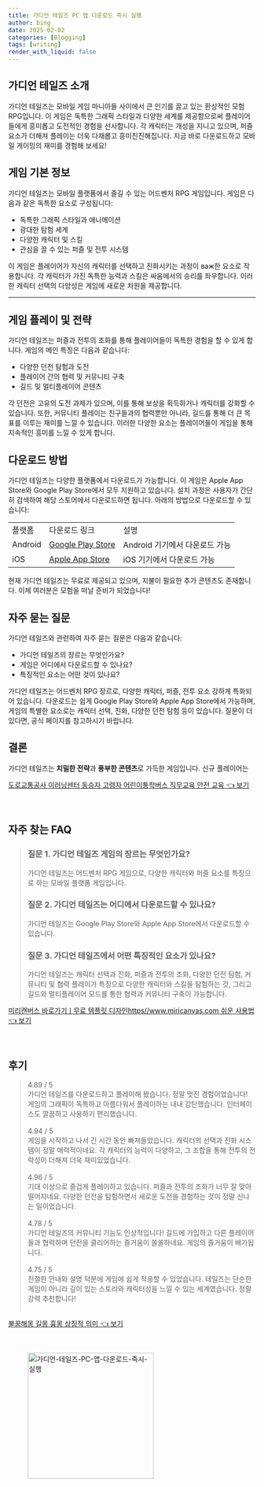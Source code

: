 ```yaml
---
title: 가디언 테일즈 PC 앱 다운로드 즉시 실행
author: bing
date: 2025-02-02
categories: [Blogging]
tags: [writing]
render_with_liquid: false
---
```



<h2 id='가디언테일즈소개'>가디언 테일즈 소개</h2>

<p>가디언 테일즈는 모바일 게임 마니아들 사이에서 큰 인기를 끌고 있는 환상적인 모험 RPG입니다. 이 게임은 독특한 그래픽 스타일과 다양한 세계를 제공함으로써 플레이어들에게 흥미롭고 도전적인 경험을 선사합니다. 각 캐릭터는 개성을 지니고 있으며, 퍼즐 요소가 더해져 플레이는 더욱 다채롭고 흥미진진해집니다. 지금 바로 다운로드하고 모바일 게이밍의 재미를 경험해 보세요!</p>

<h2 id='게임기본정보'>게임 기본 정보</h2>

<p>가디언 테일즈는 모바일 플랫폼에서 즐길 수 있는 어드벤처 RPG 게임입니다. 게임은 다음과 같은 독특한 요소로 구성됩니다:</p>

<ul>
    <li>독특한 그래픽 스타일과 애니메이션</li>
    <li>광대한 탐험 세계</li>
    <li>다양한 캐릭터 및 스킬</li>
    <li>관심을 끌 수 있는 퍼즐 및 전투 시스템</li>
</ul>

<p>이 게임은 플레이어가 자신의 캐릭터를 선택하고 진화시키는 과정이 важ한 요소로 작용합니다. 각 캐릭터가 가진 독특한 능력과 스킬은 싸움에서의 승리를 좌우합니다. 이러한 캐릭터 선택의 다양성은 게임에 새로운 차원을 제공합니다.</p>

<hr />

<h2 id='게임플레이전략'>게임 플레이 및 전략</h2>

<p>가디언 테일즈는 퍼즐과 전투의 조화를 통해 플레이어들이 독특한 경험을 할 수 있게 합니다. 게임의 메인 특징은 다음과 같습니다:</p>

<ul>
    <li>다양한 던전 탐험과 도전</li>
    <li>플레이어 간의 협력 및 커뮤니티 구축</li>
    <li>길드 및 멀티플레이어 콘텐츠</li>
</ul>

<p>각 던전은 고유의 도전 과제가 있으며, 이를 통해 보상을 획득하거나 캐릭터를 강화할 수 있습니다. 또한, 커뮤니티 플레이는 친구들과의 협력뿐만 아니라, 길드를 통해 더 큰 목표를 이루는 재미를 느낄 수 있습니다. 이러한 다양한 요소는 플레이어들이 게임을 통해 지속적인 흥미를 느낄 수 있게 합니다.</p>

<h2 id='다운로드정보'>다운로드 방법</h2>

<p>가디언 테일즈는 다양한 플랫폼에서 다운로드가 가능합니다. 이 게임은 Apple App Store와 Google Play Store에서 모두 지원하고 있습니다. 설치 과정은 사용자가 간단히 검색하여 해당 스토어에서 다운로드하면 됩니다. 아래의 방법으로 다운로드할 수 있습니다:</p>

<table>
    <tr>
        <td>플랫폼</td>
        <td>다운로드 링크</td>
        <td>설명</td>
    </tr>
    <tr>
        <td>Android</td>
        <td><a href="https://play.google.com/store">Google Play Store</a></td>
        <td>Android 기기에서 다운로드 가능</td>
    </tr>
    <tr>
        <td>iOS</td>
        <td><a href="https://www.apple.com/app-store/">Apple App Store</a></td>
        <td>iOS 기기에서 다운로드 가능</td>
    </tr>
</table>

<p>현재 가디언 테일즈는 무료로 제공되고 있으며, 지불이 필요한 추가 콘텐츠도 존재합니다. 이제 여러분은 모험을 떠날 준비가 되었습니다!</p>

<h2 id='자주묻는질문'>자주 묻는 질문</h2>

<p>가디언 테일즈와 관련하여 자주 묻는 질문은 다음과 같습니다:</p>

<ul>
    <li>가디언 테일즈의 장르는 무엇인가요?</li>
    <li>게임은 어디에서 다운로드할 수 있나요?</li>
    <li>특징적인 요소는 어떤 것이 있나요?</li>
</ul>

<p>가디언 테일즈는 어드벤처 RPG 장르로, 다양한 캐릭터, 퍼즐, 전투 요소 강하게 특화되어 있습니다. 다운로드는 쉽게 Google Play Store와 Apple App Store에서 가능하며, 게임의 특별한 요소로는 캐릭터 선택, 진화, 다양한 던전 탐험 등이 있습니다. 질문이 더 있다면, 공식 페이지를 참고하시기 바랍니다.</p>

<h2 id='결론'>결론</h2>

<p><p>가디언 테일즈는 <strong>치밀한 전략</strong>과 <strong>풍부한 콘텐츠</strong>로 가득한 게임입니다. 신규 플레이어는</p>
<p><a class="click-button" title="도로교통공사 이러닝센터 동승자 고령자 어린이통학버스 직무교육 안전 교육" href="https://afficreate.github.io/posts/%EB%8F%84%EB%A1%9C%EA%B5%90%ED%86%B5%EA%B3%B5%EC%82%AC-%EC%9D%B4%EB%9F%AC%EB%8B%9D%EC%84%BC%ED%84%B0-%EB%8F%99%EC%8A%B9%EC%9E%90-%EA%B3%A0%EB%A0%B9%EC%9E%90-%EC%96%B4%EB%A6%B0%EC%9D%B4%ED%86%B5%ED%95%99%EB%B2%84%EC%8A%A4-%EC%A7%81%EB%AC%B4%EA%B5%90%EC%9C%A1-%EC%95%88%EC%A0%84-%EA%B5%90%EC%9C%A1/" rel="dofollow">도로교통공사 이러닝센터 동승자 고령자 어린이통학버스 직무교육 안전 교육 👈 보기</a></p><br>
<h2 id='자주_찾는_FAQ'>자주 찾는 FAQ</h2>
<div itemscope="" itemtype="https://schema.org/FAQPage"> 
<blockquote> 
<div itemscope="" itemprop="mainEntity" itemtype="https://schema.org/Question"> 
<h3 itemprop="name">질문 1. 가디언 테일즈 게임의 장르는 무엇인가요?</h3> 
<div itemscope="" itemprop="acceptedAnswer" itemtype="https://schema.org/Answer"> 
<span itemprop="text"> 
<p>가디언 테일즈는 어드벤처 RPG 게임으로, 다양한 캐릭터와 퍼즐 요소를 특징으로 하는 모바일 플랫폼 게임입니다.</p> 
</span> 
</div> 
</div> 
<div itemscope="" itemprop="mainEntity" itemtype="https://schema.org/Question"> 
<h3 itemprop="name">질문 2. 가디언 테일즈는 어디에서 다운로드할 수 있나요?</h3> 
<div itemscope="" itemprop="acceptedAnswer" itemtype="https://schema.org/Answer"> 
<span itemprop="text"> 
<p>가디언 테일즈는 Google Play Store와 Apple App Store에서 다운로드할 수 있습니다.</p> 
</span> 
</div> 
</div> 
<div itemscope="" itemprop="mainEntity" itemtype="https://schema.org/Question"> 
<h3 itemprop="name">질문 3. 가디언 테일즈에서 어떤 특징적인 요소가 있나요?</h3> 
<div itemscope="" itemprop="acceptedAnswer" itemtype="https://schema.org/Answer"> 
<span itemprop="text"> 
<p>가디언 테일즈는 캐릭터 선택과 진화, 퍼즐과 전투의 조화, 다양한 던전 탐험, 커뮤니티 및 협력 플레이가 특징으로 다양한 캐릭터와 스킬을 탐험하는 것, 그리고 길드와 멀티플레이어 모드를 통한 협력과 커뮤니티 구축이 가능합니다.</p> 
</span> 
</div> 
</div> 
</blockquote> 
</div>
<p><a class="click-button" title="미리캔버스 바로가기ㅣ무료 템플릿 디자인https//www.miricanvas.com 쉬운 사용법" href="https://afficreate.github.io/posts/%EB%AF%B8%EB%A6%AC%EC%BA%94%EB%B2%84%EC%8A%A4-%EB%B0%94%EB%A1%9C%EA%B0%80%EA%B8%B0%E3%85%A3%EB%AC%B4%EB%A3%8C-%ED%85%9C%ED%94%8C%EB%A6%BF-%EB%94%94%EC%9E%90%EC%9D%B8httpswww.miricanvas.com-%EC%89%AC%EC%9A%B4-%EC%82%AC%EC%9A%A9%EB%B2%95/" rel="dofollow">미리캔버스 바로가기ㅣ무료 템플릿 디자인https//www.miricanvas.com 쉬운 사용법 👈 보기</a></p><br>
<h2 id='후기'>후기</h2>
<div itemscope itemtype="https://schema.org/Product">
  <blockquote>
  <div itemprop="review" itemscope itemtype="https://schema.org/Review">
      <div itemprop="reviewRating" itemscope itemtype="https://schema.org/Rating"> <span itemprop="ratingValue">4.89</span> / <span itemprop="bestRating">5</span> </div>
      <span itemprop="reviewBody">가디언 테일즈를 다운로드하고 플레이해 봤습니다. 정말 멋진 경험이었습니다! 게임의 그래픽이 독특하고 아름다워서 플레이하는 내내 감탄했습니다. 인터페이스도 깔끔하고 사용하기 편리했습니다.</span>
  </div>
  <br>
  <div itemprop="review" itemscope itemtype="https://schema.org/Review">
      <div itemprop="reviewRating" itemscope itemtype="https://schema.org/Rating"> <span itemprop="ratingValue">4.94</span> / <span itemprop="bestRating">5</span> </div>
      <span itemprop="reviewBody">게임을 시작하고 나서 긴 시간 동안 빠져들었습니다. 캐릭터의 선택과 진화 시스템이 정말 매력적이네요. 각 캐릭터의 능력이 다양하고, 그 조합을 통해 전투의 전략성이 더해져 더욱 재미있었습니다.</span>
  </div>
  <br>
  <div itemprop="review" itemscope itemtype="https://schema.org/Review">
      <div itemprop="reviewRating" itemscope itemtype="https://schema.org/Rating"> <span itemprop="ratingValue">4.96</span> / <span itemprop="bestRating">5</span> </div>
      <span itemprop="reviewBody">기대 이상으로 즐겁게 플레이하고 있습니다. 퍼즐과 전투의 조화가 너무 잘 맞아떨어지네요. 다양한 던전을 탐험하면서 새로운 도전을 경험하는 것이 정말 신나는 일이었습니다.</span>
  </div>
  <br>
  <div itemprop="review" itemscope itemtype="https://schema.org/Review">
      <div itemprop="reviewRating" itemscope itemtype="https://schema.org/Rating"> <span itemprop="ratingValue">4.78</span> / <span itemprop="bestRating">5</span> </div>
      <span itemprop="reviewBody">가디언 테일즈의 커뮤니티 기능도 인상적입니다! 길드에 가입하고 다른 플레이어들과 협력하며 던전을 클리어하는 즐거움이 쏠쏠하네요. 게임의 즐거움이 배가됩니다.</span>
  </div>
  <br>
  <div itemprop="review" itemscope itemtype="https://schema.org/Review">
      <div itemprop="reviewRating" itemscope itemtype="https://schema.org/Rating"> <span itemprop="ratingValue">4.75</span> / <span itemprop="bestRating">5</span> </div>
      <span itemprop="reviewBody">친절한 안내와 설명 덕분에 게임에 쉽게 적응할 수 있었습니다. 테일즈는 단순한 게임이 아니라 깊이 있는 스토리와 캐릭터성을 느낄 수 있는 세계였습니다. 정말 강력 추천합니다!</span>
  </div>
  <br>
  </blockquote>
</div>
<p><a class="click-button" title="불꿈해몽 길몽 흉몽 상징적 의미" href="https://afficreate.github.io/posts/%EB%B6%88%EA%BF%88%ED%95%B4%EB%AA%BD-%EA%B8%B8%EB%AA%BD-%ED%9D%89%EB%AA%BD-%EC%83%81%EC%A7%95%EC%A0%81-%EC%9D%98%EB%AF%B8/" rel="dofollow">불꿈해몽 길몽 흉몽 상징적 의미 👈 보기</a></p><br>
<figure class="image"><img src="https://afficreate.github.io/assets/img/thumbnail/가디언-테일즈-PC-앱-다운로드-즉시-실행.webp" alt="가디언-테일즈-PC-앱-다운로드-즉시-실행" width="256" height="256"></figure>